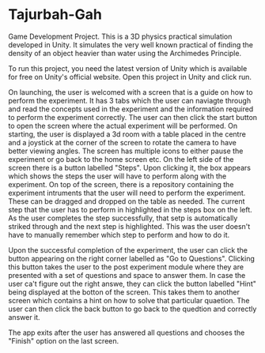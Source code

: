 # Tajurbah-Gah
Game Development Project.
This is a 3D physics practical simulation developed in Unity.
It simulates the very well known practical of finding the density of an object heavier than water using the Archimedes Principle.

To run this project, you need the latest version of Unity which is available for free on Unity's official website. Open this project in Unity and click run.

On launching, the user is welcomed with a screen that is a guide on how to perform the experiment. It has 3 tabs which the user can naviagte through and read the concepts used in the experiment and the information required to perform the experiment correctly. The user can then click the start button to open the screen where the actual experiment will be performed.
On starting, the user is displayed a 3d room with a table placed in the centre and a joystick at the corner of the screen to rotate the camera to have better viewing angles.
The screen has multiple icons to either pause the experiment or go back to the home screen etc.
On the left side of the screen there is a button labelled "Steps". Upon clicking it, the box appears which shows the steps the user will have to perform along with the experiment.
On top of the screen, there is a repository containing the experiment intruments that the user will need to perform the experiment. These can be dragged and dropped on the table as needed. 
The current step that the user has to perform in highlighted in the steps box on the left. As the user completes the step successfully, that setp is automatically striked through and the next step is highlighted. This was the user doesn't have to manually remember which step to perform and how to do it.

Upon the successful completion of the experiment, the user can click the button appearing on the right corner labelled as "Go to Questions". Clicking this button takes the user to the post experiment module where they are presented with a set of questions and space to answer them. In case the user ca't figure out the right answe, they can click the button labelled "Hint" being displayed at the botton of the screen. This takes them to another screen which contains a hint on how to solve that particular quaetion. The user can then click the back button to go back to the quedtion and correctly answer it.

The app exits after the user has answered all questions and chooses the "Finish" option on the last screen.

